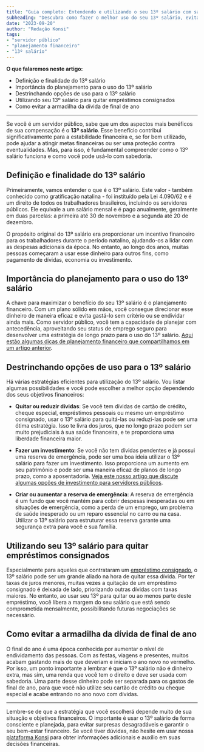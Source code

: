 ```yaml
---
title: "Guia completo: Entendendo e utilizando o seu 13º salário com sabedoria"
subheading: "Descubra como fazer o melhor uso do seu 13º salário, evitando dívidas e maximizando seu potencial financeiro."
date: "2023-09-20"
author: "Redação Konsi"
tags:
- "servidor público"
- "planejamento financeiro"
- "13º salário"
---
```


**O que falaremos neste artigo:**
- Definição e finalidade do 13º salário
- Importância do planejamento para o uso do 13º salário
- Destrinchando opções de uso para o 13º salário 
- Utilizando seu 13º salário para quitar empréstimos consignados
- Como evitar a armadilha da dívida de final de ano

---

Se você é um servidor público, sabe que um dos aspectos mais benéficos de sua compensação é o **13º salário**. Esse benefício contribui significativamente para a estabilidade financeira e, se for bem utilizado, pode ajudar a atingir metas financeiras ou ser uma proteção contra eventualidades. Mas, para isso, é fundamental compreender como o 13º salário funciona e como você pode usá-lo com sabedoria.

## Definição e finalidade do 13º salário

Primeiramente, vamos entender o que é o 13º salário. Este valor - também conhecido como gratificação natalina - foi instituído pela Lei 4.090/62 e é um direito de todos os trabalhadores brasileiros, incluindo os servidores públicos. Ele equivale a um salário mensal e é pago anualmente, geralmente em duas parcelas: a primeira até 30 de novembro e a segunda até 20 de dezembro.

O propósito original do 13º salário era proporcionar um incentivo financeiro para os trabalhadores durante o período natalino, ajudando-os a lidar com as despesas adicionais da época. No entanto, ao longo dos anos, muitas pessoas começaram a usar esse dinheiro para outros fins, como pagamento de dívidas, economia ou investimento.

## Importância do planejamento para o uso do 13º salário

A chave para maximizar o benefício do seu 13º salário é o planejamento financeiro. Com um plano sólido em mãos, você consegue direcionar esse dinheiro de maneira eficaz e evita gastá-lo sem critério ou se endividar ainda mais. Como servidor público, você tem a capacidade de planejar com antecedência, aproveitando seu status de emprego seguro para desenvolver uma estratégia de longo prazo para o uso do 13º salário. [Aqui estão algumas dicas de planejamento financeiro que compartilhamos em um artigo anterior](https://www.konsi.com.br/postagens/planejamento-financeiro-para-aposentadoria-no-setor-pblico).

## Destrinchando opções de uso para o 13º salário 

Há várias estratégias eficientes para utilização do 13º salário. Vou listar algumas possibilidades e você pode escolher a melhor opção dependendo dos seus objetivos financeiros:

- **Quitar ou reduzir dívidas**: Se você tem dívidas de cartão de crédito, cheque especial, empréstimos pessoais ou mesmo um empréstimo consignado, usar o 13º salário para quitá-las ou reduzi-las pode ser uma ótima estratégia. Isso te livra dos juros, que no longo prazo podem ser muito prejudiciais à sua saúde financeira, e te proporciona uma liberdade financeira maior.

- **Fazer um investimento**: Se você não tem dívidas pendentes e já possui uma reserva de emergência, pode ser uma boa ideia utilizar o 13º salário para fazer um investimento. Isso proporciona um aumento em seu patrimônio e pode ser uma maneira eficaz de planos de longo prazo, como a aposentadoria. [Veja este nosso artigo que discute algumas opções de investimento para servidores públicos](https://www.konsi.com.br/postagens/investimento-para-servidores-pblicos-conhecendo-as-melhores-opes).

- **Criar ou aumentar a reserva de emergência**: A reserva de emergência é um fundo que você mantém para cobrir despesas inesperadas ou em situações de emergência, como a perda de um emprego, um problema de saúde inesperado ou um reparo essencial no carro ou na casa. Utilizar o 13º salário para estruturar essa reserva garante uma segurança extra para você e sua família.

## Utilizando seu 13º salário para quitar empréstimos consignados

Especialmente para aqueles que contrataram um [empréstimo consignado](https://www.konsi.com.br/postagens/o-guia-definitivo-sobre-crdito-consignado-para-servidor-pblico-novato), o 13º salário pode ser um grande aliado na hora de quitar essa dívida. Por ter taxas de juros menores, muitas vezes a quitação de um empréstimo consignado é deixada de lado, priorizando outras dívidas com taxas maiores. No entanto, ao usar seu 13º para quitar ou ao menos parte deste empréstimo, você libera a margem do seu salário que está sendo comprometida mensalmente, possibilitando futuras negociações se necessário.

## Como evitar a armadilha da dívida de final de ano

O final do ano é uma época conhecida por aumentar o nível de endividamento das pessoas. Com as festas, viagens e presentes, muitos acabam gastando mais do que deveriam e iniciam o ano novo no vermelho. Por isso, um ponto importante a lembrar é que o 13º salário não é dinheiro extra, mas sim, uma renda que você tem o direito e deve ser usada com sabedoria. Uma parte desse dinheiro pode ser separada para os gastos de final de ano, para que você não utilize seu cartão de crédito ou cheque especial e acabe entrando no ano novo com dívidas.

---

Lembre-se de que a estratégia que você escolherá depende muito de sua situação e objetivos financeiros. O importante é usar o 13º salário de forma consciente e planejada, para evitar surpresas desagradáveis e garantir o seu bem-estar financeiro. Se você tiver dúvidas, não hesite em usar nossa [plataforma Konsi](https://www.konsi.com.br) para obter informações adicionais e auxílio em suas decisões financeiras.